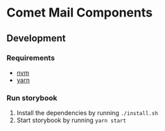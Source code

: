 # Comet Mail Components

## Development

### Requirements

- [nvm](https://github.com/nvm-sh/nvm)
- [yarn](https://yarnpkg.com)

### Run storybook

1. Install the dependencies by running `./install.sh`
2. Start storybook by running `yarn start`

